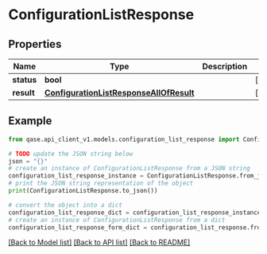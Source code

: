 # ConfigurationListResponse


## Properties

Name | Type | Description | Notes
------------ | ------------- | ------------- | -------------
**status** | **bool** |  | [optional] 
**result** | [**ConfigurationListResponseAllOfResult**](ConfigurationListResponseAllOfResult.md) |  | [optional] 

## Example

```python
from qase.api_client_v1.models.configuration_list_response import ConfigurationListResponse

# TODO update the JSON string below
json = "{}"
# create an instance of ConfigurationListResponse from a JSON string
configuration_list_response_instance = ConfigurationListResponse.from_json(json)
# print the JSON string representation of the object
print(ConfigurationListResponse.to_json())

# convert the object into a dict
configuration_list_response_dict = configuration_list_response_instance.to_dict()
# create an instance of ConfigurationListResponse from a dict
configuration_list_response_form_dict = configuration_list_response.from_dict(configuration_list_response_dict)
```
[[Back to Model list]](../README.md#documentation-for-models) [[Back to API list]](../README.md#documentation-for-api-endpoints) [[Back to README]](../README.md)


